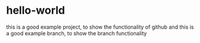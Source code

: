 # hello-world
this is a good example project, to show the functionality of github
and this is a good example branch, to show the branch functionality
